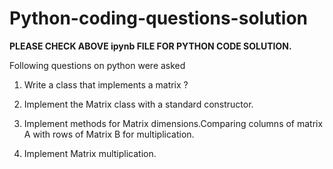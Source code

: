 # Python-coding-questions-solution

**PLEASE CHECK ABOVE ipynb FILE FOR PYTHON CODE SOLUTION.**
 
 Following questions on python were asked

1. Write a class that implements a matrix ?

2. Implement the Matrix class with a standard constructor.

3. Implement methods for Matrix dimensions.Comparing columns of matrix A with rows of Matrix B for multiplication.

4. Implement Matrix multiplication.
